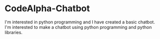 # CodeAlpha-Chatbot
I'm interested in python programming and I have created a basic chatbot. I'm interested to make a chatbot using python programming and python libraries. 
